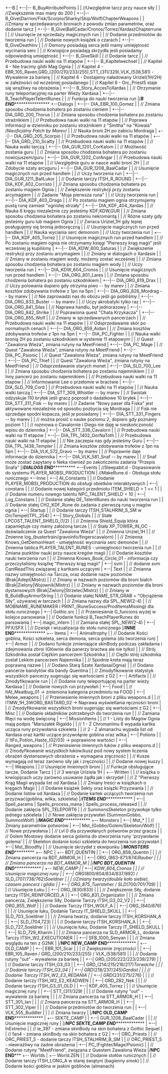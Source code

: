 +--B
|   +--|-- B_BuyAtrributePoints
|   |   //Uwzględnie tarcz przy nauce siły
|   |   //Zwiększenie max many do 200
|   +--|-- B_Give(Darrion/Fisk/Scorpio/Sharky/Skip/Wolf)ChapterWeapons
|   |   //Zmiany w sprzedawanych broniach z powodu zmian parametrów, oraz dodanie tarcz
|   +--|-- B_Give(BallCadar/Cronos/Torrez/Xardas)Chapterrune
|   |   // Usunięcie ze sprzedaży magicznych run
|   |   // Dodanie przedmiotów do tworzenia run
|   |   // Dodanie nowych książek o czarach
|   +--|-- B_GiveDeathInv
|   |   // Demony posiadają serca jeśli mamy umiejętność wycinania serc
|   |   // Krwiopijce posiadają skrzydła jeśli posiadamy odpowiednią umiejętność
|   +--|-- B_GiveSkill
|   |   // Dodanie tarcz
|   |   // Przebudowa nauki walki na 11 etapów
|   +--|-- B_Kapitelwechsel
|   |   // Kapitel 4 - Nie tracimy gildii Mag Ognia
|   |   // Kapitel 4 - EBR_105_Raven,GRD_(200/210/233/255),STT_(311/329),VLK_(538,581) - Wywalenie za barierę
|   |   // Kapitel 6 - Dostajemy naładowany Uriziel(1H/2H) w zależności od wcześniej posiadanego
|   |   // Kapitel 6 - Orc_Priest5 staje się wrażliwy na obrażenia
|   +--|-- B_Story_AccesToXardas
|   |   // Otrzymanie runy teleportacyjnej na parter Wieży Xardasa
|   +--|-- B_TeachPlayerTelentRunes
|   |   // Funkcja do nauki tworzenia run
|/*******************************************B END***********************************************************
+--Dialogs
|   +--|-- DIA_EBR_100_Gomez
|   |   // Zmiana sposobu chodzenia bohatera po zostaniu cieniem
|   +--|-- DIA_GRD_200_Thorus
|   |   // Zmiana sposobu chodzenia bohatera po zostaniu strażnikiem
|   |   // Przebudowa nauki walki na 11 etapów
|   |   // Poprawa informacji w dzienniku po zostaniu strażnikiem z "Smitha" na "Kowala" /*Nieoficjalny Patch by Marev*/
|   |   // Nauka broni 2H po zabiciu Mordraga
|   +--|-- DIA_GRD_205_Scorpio
|   |   // Przebudowa nauki walki na 11 etapów
|   +--|-- DIA_GRD_210_Scatty
|   |   // Przebudowa nauki walki na 11 etapów
|   |   // Nauka walki tarczą
|	+--|-- DIA_GUR_1201_CorKalom
|   |   // Możliwość zostania guru
|   |   // Zmiana sposobu chodzenia bohatera po zostaniu nowicjuszem/guru
|   +--|-- DIA_GUR_1202_CorAngar
|   |   // Przebudowa nauki walki na 11 etapów
|   |   // Uwzględnie guru w nauce walki broni 2H
|   |   // Zdobycie szaty arcyguru
|   +--|-- DIA_GUR_1208_BaalCadar
|   |   // Usunięcie magicznych run przed handlem
|   |   // Uczy tworzenia run 
|   +--|-- DIA_GUR_1211_BallLukor
|   |   // Dodanie tarczy ITSH_R_ROUND
|   +--|-- DIA_KDF_402_Corristo
|   |   // Zmiana sposobu chodzenia bohatera po zostaniu magiem Ognia
|   |   // Zwiększenie restrykcji przy zostaniu arcymagiem
|   |   // Zadanie "Moja pierwsza runa"
|   |   // Uczy tworzenia run
|   +--|-- DIA_KDF_403_Drago
|   |   // Po zostaniu magiem ognia otrzymujemy pustą runę zamiast "ognistej strzały"
|   +--|-- DIA_KDF_404_Xardas
|   |   // Nauka 6 kręgu niezależnie czy jesteśmy KDF,KDW,GUR
|   |   // Zmiana sposobu chodzenia bohatera po zostaniu nekromantą
|   |   // Różne szaty gdy jesteśmy guru lub magiem Ognia
|   |   // Zwraca Uriziel_1H gdy lepiej posługujemy się bronią jednoręczną
|   |   // Usunięcie magicznych run przed handlem
|   |   // Nauka wyciania serc demonom
|   |   // Uczy tworzenia run
|   +--|-- DIA_KDF_405_Torrez
|   |   // Usunięcie magicznych run przed handlem
|   |   // Po zostaniu magiem ognia nie otrzymamy księgi "Pierwszy krąg magii" jeśli wcześniej ją kupiliśmy
|   +--|-- DIA_KDW_600_Saturas
|   |   // Zwiększenie restrykcji przy zostaniu arcymagiem
|   |   // Zmiany w dialogach o Xardasie
|   |   // Zmiany w zostaniu magiem wody, możemy zostać wcześniej
|   |   // Zmiana sposobu chodzenia bohatera po zostaniu magiem wody
|   |   // Uczy tworzenia run
|   +--|-- DIA_KDW_604_Cronos
|   |   // Usunięcie magicznych run przed handlem
|   +--|-- DIA_ORG_801_Lares
|   |   // Zmiana sposobu chodzenia bohatera po zostaniu szkodnikiem
|   +--|-- DIA_ORG_819_Drax
|   |   // Uczy polowania dopiero gdy otrzyma piwo -- by marev
|   |   // Zmiana kosztów zdobywania trofeów z 1pn na 5pn
|   +--|-- DIA_ORG_826_Mordrag -- by marev
|   |   // Nie zaprowadzi nas do obozu jeśli go pobiliśmy
|   +--|-- DIA_ORG_833_Buster -- by marev
|   |   // Uczy akrobatyki tylko raz
|   +--|-- DIA_ORG_841_Silas
|   |   // Naprawa handlu, był jednorazowy
|   +--|-- DIA_ORG_842_Shrike
|   |   // Poprawiona quest "Chata Krzykacza"
|   +--|-- DIA_ORG_855_Wolf
|   |   // Zmiany w sprzedawanych pancerzach
|   |   // Przebudowa nauki walki na 11 etapów
|   |   // Odsprzedawanie skór po normalnych cenach
|   +--|-- DIA_ORG_859_Aidan
|   |   // Zmiana kosztów zdobywania trofeów z 1pn na 5pn
|   +--|-- DIA_PC_Fighter
|   |   // Nauka walki bronią 2H po zostaniu szkodnikiem w systemie 11 etapowym
|   |   // Quest "Zawalona Wieża", zmiana rutyny na MeetFriend
|   +--|-- DIA_PC_Mage
|   |   // Quest "Zawalona Wieża", zmiana rutyny na MeetFriend
|   +--|-- DIA_PC_Psionic
|   |   // Quest "Zawalona Wieża", zmiana rutyny na MeetFriend
|   +--|-- DIA_PC_Thief
|   |   // Quest "Zawalona Wieża", zmiana rutyny na MeetFriend
|   |   // Odsprzedawanie starych monet
|   +--|-- DIA_SLD_700_Lee
|   |   // Zmiana sposobu chodzenia bohatera po zostaniu najemnikiem
|   |   // Inny pancerz po zostaniu najemnikiem
|   |   // Przebudowa nauki walki na 11 etapów
|   |   // Informowanie Lee o przełomie w bractwie
|   +--|-- DIA_SLD_709_Cord
|   |   // Przebudowa nauki walki na 11 etapów
|   |   // Nauka walki tarczą
|   +--|-- DIA_STT_309_Whistler -- by marev
|   |   // Świstak odzyskuje 110 bryłek jeśli gracz poprosił o dadatkowe 10 bryłek
|   +--|-- DIA_STT_311_Fisk -- by marev
|   |   // Zadanie "Nowy paser dla Fiska" jest aktywowane niezależnie od sposobu pozbycia się Mordraga
|   |   // Fisk nie sprzedaje spodni kopacza, jeśli je posiadamy
|   +--|-- DIA_STT_331_Fingers -- by marev
|   |   // można prosić o nauke poziomu 2, dopiero gdy poznamy poziom 1
|   |   // rozmowa o Cavalornie i Diego nie daję w nieskończoność wpisu do dziennika
|   +--|-- DIA_STT_336_Cavalorn
|   |   // Przebudowa nauki walki na 11 etapów
|   +--|-- DIA_TPL_1402_GorNaToth
|   |   // Przebudowa nauki walki na 11 etapów
|   |   // Nie zaczepia nas gdy jesteśmy Guru
|   +--|-- DIA_TPL_1438_Templer
|   |   // Zmiana kosztów zdobywania trofeów z 1pn na 5pn
|   +--|-- DIA_VLK_572_Gravo -- by marev
|   |   // Poprawnie daje informacje do dziennika
|   +--|-- DIA_VLK_581_Snaf -- by marev
|   |   // Snaf może zostać zapytany o Neka również po zakończeniu zadania "Przepis Snafa"
|/*******************************************DIALOGS END*****************************************************
+--Events
|   //Sleepabit.d - Dopasowanie do systemu PLAYER_MOBSI_PRODUCTION
|   //MakeRune.d - Obsługa stołu runicznego
+--Inne
|   +--| AI_Constants
|   |   // Dodanie PLAYER_MOBSI_PRODUCTION do obsługi obietków interaktywnych
|   +--| constans
|   |   // Dodanie nowej kategorii przedmiotu ITEM_SHIELD = 1 << 1
|   |   // Dodanie numeru nowego talentu NPC_TALENT_SHIELD = 10
|   +--| Log_Constans
|   |   // Dodanie stałej GE_TelentRunes do nauki tworzenia run
|   |   // Dodanie stałej CH2_KDF_Rune do zadania z pierwszą runą u magów ognia
|   +--| Startup
|   |   // Dodanie tarczy ITSH_STALHRIM_S_SM w OrcTempel(TPL_254)
|   +--| Story_Globals
|   |   // Stałe LPCOST_TALENT_SHIELD_(1/2)
|   |   // Zmienna Shield_Equip która zapamiętuje czy mamy założoną tarcze
|   |   // Stała XP_TOWER_IN_OC - doświadczenie za Quest "Zawalona Wieża"
|   |   // Zmienna Uriziel_1H
|   |   // Zmienne log_(bustertrain/gravoinfo/fingerscavalorn)
|   |   // Zmienna Knows_GetDemonHeart - umiejętność wycinania serc demonów
|   |   // Zmienna tablica PLAYER_TALENT_RUNES - umiejętności tworzenia run
|   |   // Zmiana punktów nauki przy nauce kregów magii
|   |   // Dodanie kosztów nauki tworzenia run
|   |   // Zmienna Knows_Book_Circle_01 - informacja czy przeczytaliśmy książkę "Pierwszy krąg magii"
|   +--| svm
|   |   // dodanie svm CantReadThis związanej z kartkami uczącymi
|   +--| Text
|   |   // Zmianna nazwy umiejętności na Tarcza, oraz dodanie nazw poziomów (Brak|Adept|Mistrz)
|   |   // Zmiany w nazwach poziomów dla broni białch (Brak|Zielony|Wojownik|Mistrz)
|   |   // Zmiany w nazwach poziomów dla broni dystansowych (Brak|Zielony|Strzelec|Mistrz)
|   |   // Zmiany w B_BuildBuyArmorString
|   |   // Dodanie stałej NAME_STR_GRAB = "Obciążenie Siły", używanej w tarczach
|   |   // Zmiana nazwy dla SPL_NEW(2-4)
|   |   // MOBNAME_RUNEMAKER i PRINT_(RuneSuccess/ProdItemsMissing) dla stołu runicznego
|   +--| Gothic.src
|   |   // Przeniesienie G_funcions wyżej w kolejce parsowania
|   |   // Dodanie funkcji B_TeachPlayerRunes do parsowania
|   +--| magic_intern
|   |   // Zamiana stałej SPL_NEW(2-4)
|   +--| PFX/SFX
|   |   // Dzwięk i wizualizacja do stołu runicznego
|/******************************************INNE END********************************************************
+-- Items
|   +--| Animaltrophy
|   |   // Dodanie Kości goblina, Kości szkieleta, serca demona, serca golema (do tworzenia run)
|   +--| Armor
|   |   // Dodano funkcje zmieniające skinBody podczas zakładania i zdejmowania zbroi (Głównie dla panerzy bractwa ale nie tylko)
|   |   // Strój Szkodnika został Ciężkim pancerzem Szkodnika
|   |   // Ciężki strój szkodnika został Lekkim pancerzem Najemnika
|   |   // Spodnie kreta mają teraz poprawną nazwe
|   |   // Dodano Starą Szate Xardasa(Ognia)
|   |   // Dodano pancerze bandytów dla bandy Quentina
|   |   // Zmodyfikowanie statystyk wszystkich pancerzy sugerując się wartościami z G2
|   +--| Artifacts
|   |   // Zmodyfikowanie run
|   |   // Dodanie runy teleportującej na parter wieży Xardasa
|   |   // Dodanie nowych run przywołań
|   +--| Food
|   |    // ItAt_Meatbug_01 -> zmieniona kategoria przedmiotu na FOOD
|   +--| Melee_weapons
|   |   // Przeniesienie imiennych broni z pliku weapons.d
|   |   // ITMW_1H_SWORD_BASTARD_02 -> Naprawa wyświetlania ręczności broni
|   |   // Zmodyfikowanie wszystkich broni sugerując się wartościami z G2
|   +--| Misc
|   |   // Dodanie składników potrzebnych do tworzenia run
|   |   // Zamiana Rtęci na wodę święconą
|   +--| MissionItems
|   |   // 1 - Listy do Magów Ognia mają podpis "Marszałek Rigaldo
|   |   // 1 - Z Chromanimu 6 wypada kartka ucząca runy przywołania szkieleta
|   |   // 2 - Z almanachu wypada list od Xardasa oraz kartki uczące przywołąnie goblina oraz wilka
|   +--| Potions
|   |    // ItFo_Potion_Haste_(02/03) -> poprawione wartości
|   +--| Ranged_weapons
|   |   // Przeniesienie imiennych łuków z pliku weapons.d
|   |   // Zmodyfikowanie wszystkich łuków/kusz pod nowy system liczenia obrażeń dystansowych obrażenia + wymagana zręczność
|   |   // Kusze wymagają od teraz zarówno siły jak i zręczności
|   |   // Dodanie nowej kuszy
|   +--| Weapons
|   |   // Usunięcie imiennych broni
|   |   // Funkcje obsługujące tarcze, Dodanie Tarcz
|   |   // 3 wersje Uriziela 1H
|   +-- Written
|   |   // książka o krwiopijcach uczy zarówno usuwanie żądła jak i skrzydeł
|   |   // Z "Pierwszy Krąg Magii wypada list od Xardasa
|   |   // Zmiany treści w książkach o kręgach Magii
|   |   // Dodanie książek Sekty oraz książki Przyzwania
|   |   // Dodanie listów od Xardasa
|   |   // Dodanie kartek uczących tworzenia run przyzwać(goblina, wilka, szkieleta)
|/*******************************************ITEMS END*******************************************************
|   +--| Spell_params | Spells_process_mana | Spells_process_released
|   |   // Dodanie zaklęcia SPL_TELEPORT6
|   |   // SummonsSkeleton przywołuje tylko jednego szkieleta
|   |   // Nowe zaklęcia przywołań (SummonGobbo, SummonWolf)
|/*******************************************MAGIC END*******************************************************
+-- Monsters
|   +--| Mst_*
|   |   // Zmiany parametrów potworów
|   +--| Mst_(Gobbo/Golem/Skeleton/Wolf)
|   |   // Nowe przywołania
|   |   // Lvl 0 dla przywołanych potworów przez gracza
|   |   // Golem Mostowy dodanie serca golema do stworzenia runy 'przywołanie golema'
|   |   // Skeleton dodanie kości szkieleta do tworzenia run przywołań
|   +--| Mst_Bloodfly
|   |   // Usunięcie skrzydeł z ekwipunku
|/*******************************************MONSTERS END****************************************************
+-- NPC
|   +-- BDT_QUENTIN
|   |   +--| ORG_858_Quentin
|   |   |    // Zmiana pancerza na BDT_ARMOR_H
|   |   +--| ORG_(863-871/874)_Rauber
|   |   |    // Zmiana pancerza na BDT_ARMOR_M
|   |/********************NPC BDT_QUENTIN END********************************
|   +-- NEW_CAMP
|   |   +--| KDW_604_Cronos
|   |   |    // Usunięcie magicznej runy
|   |   +--| ORG_(800/804/834/837/892) / SLD_(707/738/762)_Soeldner
|   |   |    //Zmiany twarzy(double koło siebie), czasem pancerz i gildia
|   |   +--| ORG_875_Tuersteher / SLD_(700/701/709)
|   |   |    // Usunięcie Łuku
|   |   +--| ORG_(830/833)
|   |   |    // Zwiększenie Siły, dodanie tarczy ITSH_REINFORCED_A
|   |   +--| ORG_831_Organizator
|   |   |    // Zmiana pancerza, Zwiększenie Siły, Dodanie Tarczy ITSH_G3_02_V2
|   |   +--| ORG_855_Wolf
|   |   |    // Dodanie Tarczy ITSH_WOLF_A
|   |   +--| ORG_(840/876)
|   |   |    // Usunięcie łuku, Dodanie Tarczy IT_SHIELD_SKULL
|   |   +--| SLD_703_Soeldner
|   |   |    // Zmiana twarzy, dodanie tarczy ITSH_KORSHAN_A
|   |   +--| SLD_(704,723)
|   |   |    // Dodanie tarczy ITSH_KORSHAN_A
|   |   +--| SLD_727_Soeldner
|   |   |    // Usunięcie łuku, Dodanie Tarczy IT_SHIELD_SKULL
|   |   +--| SLD_729_Kharim
|   |   |    // Zmiana pancerza na SLD_ARMOR_L, dodanie Tarczy ITSH_W2_EXECUTIONER
|   |   +--| SFB_1000_Senyan
|   |   |    // Zmiana wyglądu na ten z G2NK
|   |/********************NPC NEW_CAMP END*********************************
|   +-- OLD_CAMP
|   |   +--| EBR_101_Scar
|   |   |   // Zwiększenie zręczności
|   |   +--| EBR_105_Raven / GRD_(200/210/233/255) / VLK_(538/581)
|   |   |    // Dodanie rutyny "out" - wywalenie za barierę
|   |   +--| GRD_(205/222/223/238/279)
|   |   |    // Dodanie tarczy ITSH_G3_03
|   |   +--| GRD_(214/215/216/217)_Torwache
|   |   |    // Dodanie tarczy ITSH_G3_04
|   |   +--| GRD_(218/237/245)_Gardist
|   |   |    // Dodanie Tarczy ITSH_W2_E3_REDANIA
|   |   +--| GRD_(231/275/276)
|   |   |    // Dodanie tarczy ITSH_W2_E2_KEADWEN
|   |   +--| GRD_282_Nek
|   |   |    // Dodanie tarczy ITSH_G3_01_OLD
|   |   +--| KDF_405_Torrez
|   |   |    // Usunięcie magicznej runy
|   |   +--| STT_(311/329)
|   |   |    // Dodanie rutyny "out" - wywalenie za barierę
|   |   |    // Zmiana pancerza na STT_ARMOR_H
|   |   +--| STT_301_Ian
|   |   |    // Zmiana pancerza na STT_ARMOR_H
|   |   +--| STT_302_Viper
|   |   |    // Dodanie przedmiotów do tworzenia run
|   |   +--| VLK_555_Buddler
|   |   |    // Zmiana twarzy
|   |/********************NPC OLD_CAMP END*********************************
|   +-- SEKTE_CAMP
|   |   +--| GUR_1208_BaalCadar
|   |   |    // Usunięcie magicznej runy
|   |/*******************NPC SEKTE_CAMP END********************************
|   +--| InExtremo
|   |    // ie_397 - zmiana skinBody na skin bohatera z Gothic Sequel
|   |    // fan4 - zmiana skinBody na skin bohatera z G2
|   +--| ORC_Priests
|   |    // ORC_PRIEST_5 - dodanie tarczy ITSH_STALHRIM_B_SM
|   |    // ORC_PRIEST_5 - niewrażliwy na żadne obrażenia
|   +--| PC_(Fighter/Mage/Psionic)
|   |    // Dodanie rutyny "MeetFriend", związana z Questem Zawalona Wieża
|/********************************NPC END***********************************
+-- Worlds
|   +-- World.ZEN
|   |   // Dodanie stołów runicznych
|   |   // Dodanie tarczy ITSH_LONG_A w starej świątyni (bagienny smok)
|   |   // Dodanie kości goblina w jaskini goblinów (almanach)
